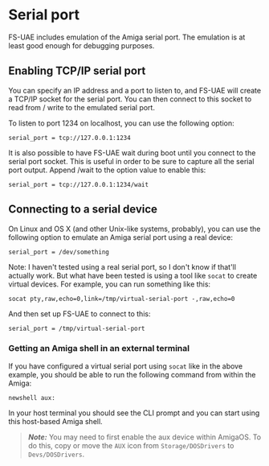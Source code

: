 # Serial port

FS-UAE includes emulation of the Amiga serial port. The emulation is at least
good enough for debugging purposes.

## Enabling TCP/IP serial port

You can specify an IP address and a port to listen to, and FS-UAE will
create a TCP/IP socket for the serial port. You can then connect to this
socket to read from / write to the emulated serial port.

To listen to port 1234 on localhost, you can use the following option:

    serial_port = tcp://127.0.0.1:1234

It is also possible to have FS-UAE wait during boot until you connect to
the serial port socket. This is useful in order to be sure to capture all the
serial port output. Append /wait to the option value to enable this:

    serial_port = tcp://127.0.0.1:1234/wait

## Connecting to a serial device

On Linux and OS X (and other Unix-like systems, probably), you can use
the following option to emulate an Amiga serial port using a real device:

    serial_port = /dev/something

Note: I haven't tested using a real serial port, so I don't know if that'll
actually work. But what have been tested is using a tool like `socat` to
create virtual devices. For example, you can run something like this:

    socat pty,raw,echo=0,link=/tmp/virtual-serial-port -,raw,echo=0

And then set up FS-UAE to connect to this:

    serial_port = /tmp/virtual-serial-port

### Getting an Amiga shell in an external terminal

If you have configured a virtual serial port using `socat` like in the
above example, you should be able to run the following command from within
the Amiga:

    newshell aux:

In your host terminal you should see the CLI prompt and you can start using
this host-based Amiga shell.

> **_Note:_** You may need to first enable the aux device within AmigaOS.
> To do this, copy or move the `AUX` icon from `Storage/DOSDrivers` to
> `Devs/DOSDrivers`.

